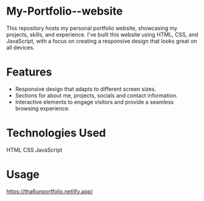 # My-Portfolio--website
This repository hosts my personal portfolio website, showcasing my projects, skills, and experience. I've built this website using HTML, CSS, and JavaScript, with a focus on creating a responsive design that looks great on all devices.

# Features
* Responsive design that adapts to different screen sizes.
* Sections for about me, projects, socials and contact information.
* Interactive elements to engage visitors and provide a seamless browsing experience.

# Technologies Used
HTML
CSS
JavaScript

# Usage
https://tha6unportfolio.netlify.app/
